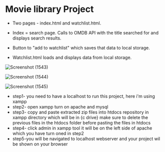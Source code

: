 # Movie library Project


-   Two pages - index.html and watchlist.html.
-   Index = search page. Calls to OMDB API with the title searched for and displays search results.

-   Button to "add to watchlist" which saves that data to local storage.
-   Watchlist.html loads and displays data from local storage.
  
![Screenshot (1543)](https://github.com/lokesh-immandi/movie-library-using-omdb/assets/63138397/ff6cdda9-1f04-42e6-84b0-1d86a4f6fd35)

![Screenshot (1544)](https://github.com/lokesh-immandi/movie-library-using-omdb/assets/63138397/a0f258fa-d171-4df4-99c7-43e620ffddb9)

![Screenshot (1545)](https://github.com/lokesh-immandi/movie-library-using-omdb/assets/63138397/1c9d0c97-beb5-4c66-9513-6f8771eca5b6)


-   step1- you need to have a localhost to run this project, here i'm using xampp
-   step2- open xampp turn on apache and mysql
-   step3- copy and paste extracted zip files into htdocs repository in xampp directory which will be in {c drive} make sure to delete the previous files in the htdocs folder
 before pasting the files in htdocs
-   step4- click admin in xampp tool it will be on the left side of apache which you have turn oned in step2
-   step5-you will be navigated to localhost webserver and your project wil be shown on your browser
